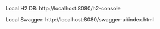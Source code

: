 
Local H2 DB: http://localhost:8080/h2-console

Local Swagger: http://localhost:8080/swagger-ui/index.html
